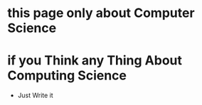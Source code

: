 # this page only about Computer Science

# if you Think any Thing About Computing Science 
- Just Write it
